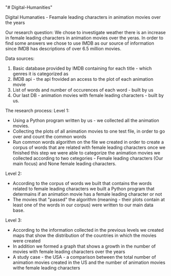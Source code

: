"# Digital-Humanities" 

Digital Humanaties - Feamale leading characters in animation movies over the years

Our research question:
We chose to investigate weather there is an increase in female leading characters in animation movies over the yeras.
In order to find some answers we chose to use IMDB as our source of information since IMDB has descriptions of over 6.5 million movies.

Data sources:
1. Basic database provided by IMDB containing for each title - which genres it is categorized as
2. IMDB api - the api frovided an access to the plot of each animation movie
3. List of words and number of occurences of each word - built by us
3. Our last DB - animation movies with female leading characters - built by us.

The research process:
Level 1:
- Using a Python program written by us - we collected all the animation movies.
- Collecting the plots of all animation movies to one test file, in order to go over and count the common words
- Run common words algorithm on the file we created in order to create a corpus of words that are related with female leading characters
once we finished this step we were able to categorize the animation movies we collected according to two cetegories - Female leading characters (Our main focus) and None female leading characters.

Level 2:
- According to the corpus of words we built that contains the words related to female leading characters we built a Python program that determains if an animation movie has a female leading character or not
- The movies that "passed" the algorithm (meaning - their plots contain at least one of the words in our corpus) were written to our main data base.

Level 3:
- According to the information collected in the previous levels we created maps that show the distribution of the countries in which the movies were created
- In addition we formed a graph that shows a growth in the number of movies with female leading characters over the years
- A study case - the USA - a comparison between the total number of animation movies created in the US and the number of animation movies withe female leading characters

